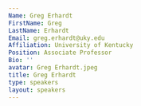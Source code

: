 ```yaml
---
Name: Greg Erhardt
FirstName: Greg
LastName: Erhardt
Email: greg.erhardt@uky.edu
Affiliation: University of Kentucky
Position: Associate Professor
Bio: ''
avatar: Greg Erhardt.jpeg
title: Greg Erhardt
type: speakers
layout: speakers
---
```

